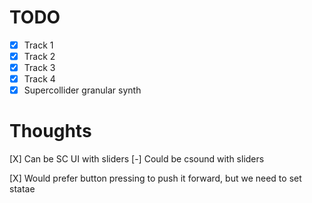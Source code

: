 # TODO

* [X] Track 1
* [X] Track 2
* [X] Track 3
* [X] Track 4
* [X] Supercollider granular synth

# Thoughts

[X] Can be SC UI with sliders
[-] Could be csound with sliders

[X] Would prefer button pressing to push it forward, but we need to set statae
